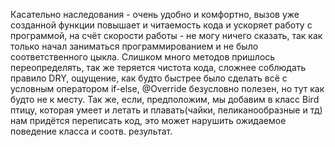 Касательно наследования - очень удобно и комфортно, вызов уже созданной функции повышает и читаемость кода и ускоряет работу с программой, на счёт скорости работы - не могу ничего сказать, так как только начал заниматься 
программированием и не было соответственного цыкла.
Слишком много методов пришлось переопределять, так же теряется чистота кода, сложнее соблюдать правило DRY, ощущение, как будто быстрее было сделать всё с условным оператором if-else, @Override безусловно полезен, но тут как будто не к месту.
Так же, если, предположим, мы добавим в класс Bird птицу, которая умеет и летать и плавать(чайки, пеликанообразные и тд) нам придётся переписать код, это может нарушить ожидаемое поведение класса и соотв. результат.
